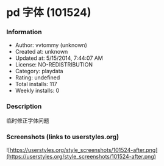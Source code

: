 # pd 字体 (101524)

### Information
- Author: vvtommy (unknown)
- Created at: unknown
- Updated at: 5/15/2014, 7:44:07 AM
- License: NO-REDISTRIBUTION
- Category: playdata
- Rating: undefined
- Total installs: 117
- Weekly installs: 0


### Description
临时修正字体问题


### Screenshots (links to userstyles.org)
![https://userstyles.org/style_screenshots/101524-after.png](https://userstyles.org/style_screenshots/101524-after.png)


